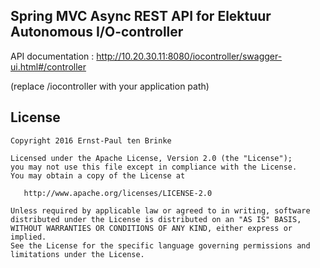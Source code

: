 Spring MVC Async REST API for Elektuur Autonomous I/O-controller
----------------------------------------------------------------

API documentation : http://10.20.30.11:8080/iocontroller/swagger-ui.html#/controller

(replace /iocontroller with your application path)

## License

```
Copyright 2016 Ernst-Paul ten Brinke

Licensed under the Apache License, Version 2.0 (the "License");
you may not use this file except in compliance with the License.
You may obtain a copy of the License at

   http://www.apache.org/licenses/LICENSE-2.0

Unless required by applicable law or agreed to in writing, software
distributed under the License is distributed on an "AS IS" BASIS,
WITHOUT WARRANTIES OR CONDITIONS OF ANY KIND, either express or implied.
See the License for the specific language governing permissions and
limitations under the License.
```
